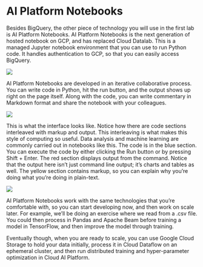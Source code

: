 # AI Platform Notebooks

Besides BigQuery, the other piece of technology you will use in the first lab is AI Platform Notebooks. AI Platform Notebooks is the next generation of hosted notebook on GCP, and has replaced Cloud Datalab. This is a managed Jupyter notebook environment that you can use to run Python code. It handles authentication to GCP, so that you can easily access BigQuery. 

![](https://d3c33hcgiwev3.cloudfront.net/imageAssetProxy.v1/qP0TKaS-Eemn4xL11vEQ3A_b708a3fd9166a17c09bab5b168a178e7_Screen-Shot-2019-07-12-at-9.02.49-AM.png?expiry=1707609600000&hmac=rKMJbsPKdBBAFYwtnZvB2bIYv5hvaCBCzriPCQcimdk)

AI Platform Notebooks are developed in an iterative collaborative process. You can write code in Python, hit the run button, and the output shows up right on the page itself. Along with the code, you can write commentary in Markdown format and share the notebook with your colleagues. 

![](https://d3c33hcgiwev3.cloudfront.net/imageAssetProxy.v1/OKt0WqS_EemW8A5odpwTWA_6385bd2483273f5d620bc922895d7bd5_Screen-Shot-2019-07-12-at-9.07.42-AM.png?expiry=1707609600000&hmac=_bi5GX7tn0ZOp3RVYFhVIJmAJwnD54QrwgGUD6l5ZAo)

This is what the interface looks like. Notice how there are code sections interleaved with markup and output. This interleaving is what makes this style of computing so useful. Data analysis and machine learning are commonly carried out in notebooks like this.  The code is in the blue section. You can execute the code by either clicking the Run button or by pressing Shift + Enter. The red section displays output from the command. Notice that the output here isn’t just command line output; it’s charts and tables as well. The yellow section contains markup, so you can explain why you’re doing what you’re doing in plain-text.

![](https://d3c33hcgiwev3.cloudfront.net/imageAssetProxy.v1/xFEelaS_EemLSgpXQLYWKg_ee2255569c5eda592edd09fcfc2b7d5d_Screen-Shot-2019-07-12-at-9.10.41-AM.png?expiry=1707609600000&hmac=fNeYFYrpAHjCkpdtRyKew-idujEDsZic6ua15AvFZFc)

AI Platform Notebooks work with the same technologies that you’re comfortable with, so you can start developing now, and then work on scale later. For example, we’ll be doing an exercise where we read from a .csv file. You could then process in Pandas and Apache Beam before training a model in TensorFlow, and then improve the model through training.

Eventually though, when you are ready to scale, you can use Google Cloud Storage to hold your data initially, process it in Cloud Dataflow on an ephemeral cluster, and then run distributed training and hyper-parameter optimization in Cloud AI Platform. 